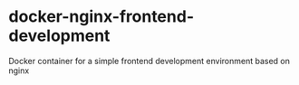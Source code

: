 # docker-nginx-frontend-development
Docker container for a simple frontend development environment based on nginx
